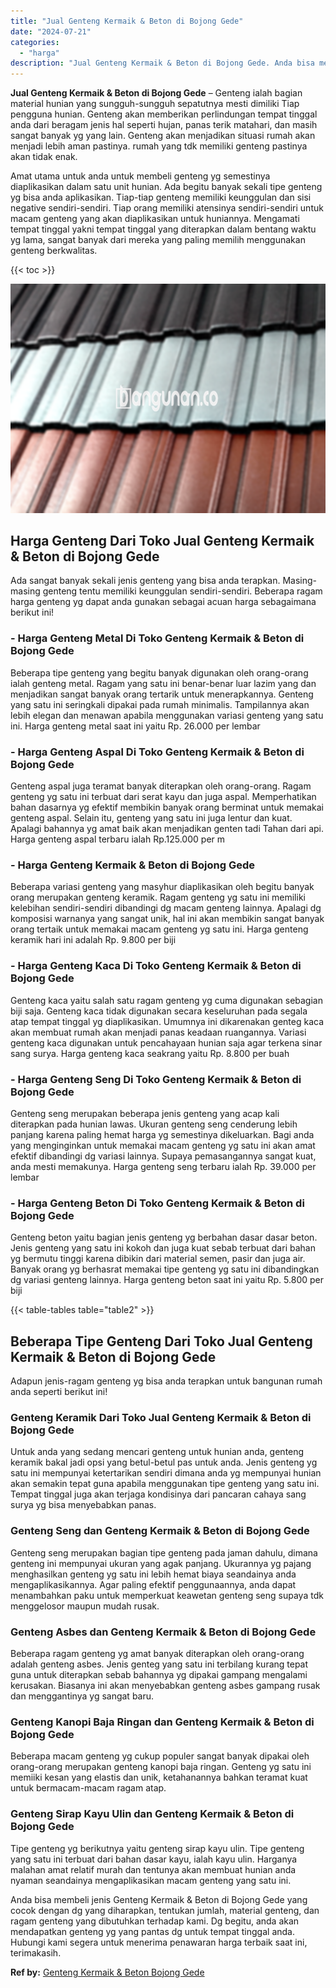 ```yaml
---
title: "Jual Genteng Kermaik & Beton di Bojong Gede"
date: "2024-07-21"
categories: 
  - "harga"
description: "Jual Genteng Kermaik & Beton di Bojong Gede. Anda bisa membeli jenis Genteng Kermaik & Beton di Bojong Gede yang cocok dengan dg yang diharapkan, tentukan ju..."
---
```


**Jual Genteng Kermaik & Beton di Bojong Gede** – Genteng ialah bagian material hunian yang sungguh-sungguh sepatutnya mesti dimiliki Tiap pengguna hunian. Genteng akan memberikan perlindungan tempat tinggal anda dari beragam jenis hal seperti hujan, panas terik matahari, dan masih sangat banyak yg yang lain. Genteng akan menjadikan situasi rumah akan menjadi lebih aman pastinya. rumah yang tdk memiliki genteng pastinya akan tidak enak.

Amat utama untuk anda untuk membeli genteng yg semestinya diaplikasikan dalam satu unit hunian. Ada begitu banyak sekali tipe genteng yg bisa anda aplikasikan. Tiap-tiap genteng memiliki keunggulan dan sisi negative sendiri-sendiri. Tiap orang memiliki atensinya sendiri-sendiri untuk macam genteng yang akan diaplikasikan untuk huniannya. Mengamati tempat tinggal yakni tempat tinggal yang diterapkan dalam bentang waktu yg lama, sangat banyak dari mereka yang paling memilih menggunakan genteng berkwalitas.

{{< toc >}}

![Jual Genteng Kermaik & Beton di Bojong Gede](/images/genteng-minimalis-murah12.png)

## Harga Genteng Dari Toko Jual Genteng Kermaik & Beton di Bojong Gede

Ada sangat banyak sekali jenis genteng yang bisa anda terapkan. Masing-masing genteng tentu memiliki keunggulan sendiri-sendiri. Beberapa ragam harga genteng yg dapat anda gunakan sebagai acuan harga sebagaimana berikut ini!

### \- Harga Genteng Metal Di Toko Genteng Kermaik & Beton di Bojong Gede

Beberapa tipe genteng yang begitu banyak digunakan oleh orang-orang ialah genteng metal. Ragam yang satu ini benar-benar luar lazim yang dan menjadikan sangat banyak orang tertarik untuk menerapkannya. Genteng yang satu ini seringkali dipakai pada rumah minimalis. Tampilannya akan lebih elegan dan menawan apabila menggunakan variasi genteng yang satu ini. Harga genteng metal saat ini yaitu Rp. 26.000 per lembar

### \- Harga Genteng Aspal Di Toko Genteng Kermaik & Beton di Bojong Gede

Genteng aspal juga teramat banyak diterapkan oleh orang-orang. Ragam genteng yg satu ini terbuat dari serat kayu dan juga aspal. Memperhatikan bahan dasarnya yg efektif membikin banyak orang berminat untuk memakai genteng aspal. Selain itu, genteng yang satu ini juga lentur dan kuat. Apalagi bahannya yg amat baik akan menjadikan genten tadi Tahan dari api. Harga genteng aspal terbaru ialah Rp.125.000 per m

### \- Harga Genteng Kermaik & Beton di Bojong Gede

Beberapa variasi genteng yang masyhur diaplikasikan oleh begitu banyak orang merupakan genteng keramik. Ragam genteng yg satu ini memiliki kelebihan sendiri-sendiri dibandingi dg macam genteng lainnya. Apalagi dg komposisi warnanya yang sangat unik, hal ini akan membikin sangat banyak orang tertaik untuk memakai macam genteng yg satu ini. Harga genteng keramik hari ini adalah Rp. 9.800 per biji

### \- Harga Genteng Kaca Di Toko Genteng Kermaik & Beton di Bojong Gede

Genteng kaca yaitu salah satu ragam genteng yg cuma digunakan sebagian biji saja. Genteng kaca tidak digunakan secara keseluruhan pada segala atap tempat tinggal yg diaplikasikan. Umumnya ini dikarenakan genteg kaca akan membuat rumah akan menjadi panas keadaan ruangannya. Variasi genteng kaca digunakan untuk pencahayaan hunian saja agar terkena sinar sang surya. Harga genteng kaca seakrang yaitu Rp. 8.800 per buah

### \- Harga Genteng Seng Di Toko Genteng Kermaik & Beton di Bojong Gede

Genteng seng merupakan beberapa jenis genteng yang acap kali diterapkan pada hunian lawas. Ukuran genteng seng cenderung lebih panjang karena paling hemat harga yg semestinya dikeluarkan. Bagi anda yang menginginkan untuk memakai macam genteng yg satu ini akan amat efektif dibandingi dg variasi lainnya. Supaya pemasangannya sangat kuat, anda mesti memakunya. Harga genteng seng terbaru ialah Rp. 39.000 per lembar

### \- Harga Genteng Beton Di Toko Genteng Kermaik & Beton di Bojong Gede

Genteng beton yaitu bagian jenis genteng yg berbahan dasar dasar beton. Jenis genteng yang satu ini kokoh dan juga kuat sebab terbuat dari bahan yg bermutu tinggi karena dibikin dari material semen, pasir dan juga air. Banyak orang yg berhasrat memakai tipe genteng yg satu ini dibandingkan dg variasi genteng lainnya. Harga genteng beton saat ini yaitu Rp. 5.800 per biji

{{< table-tables table="table2" >}}

## Beberapa Tipe Genteng Dari Toko Jual Genteng Kermaik & Beton di Bojong Gede

Adapun jenis-ragam genteng yg bisa anda terapkan untuk bangunan rumah anda seperti berikut ini!

### Genteng Keramik Dari Toko Jual Genteng Kermaik & Beton di Bojong Gede

Untuk anda yang sedang mencari genteng untuk hunian anda, genteng keramik bakal jadi opsi yang betul-betul pas untuk anda. Jenis genteng yg satu ini mempunyai ketertarikan sendiri dimana anda yg mempunyai hunian akan semakin tepat guna apabila menggunakan tipe genteng yang satu ini. Tempat tinggal juga akan terjaga kondisinya dari pancaran cahaya sang surya yg bisa menyebabkan panas.

### Genteng Seng dan Genteng Kermaik & Beton di Bojong Gede

Genteng seng merupakan bagian tipe genteng pada jaman dahulu, dimana genteng ini mempunyai ukuran yang agak panjang. Ukurannya yg pajang menghasilkan genteng yg satu ini lebih hemat biaya seandainya anda mengaplikasikannya. Agar paling efektif penggunaannya, anda dapat menambahkan paku untuk memperkuat keawetan genteng seng supaya tdk menggelosor maupun mudah rusak.

### Genteng Asbes dan Genteng Kermaik & Beton di Bojong Gede

Beberapa ragam genteng yg amat banyak diterapkan oleh orang-orang adalah genteng asbes. Jenis genteg yang satu ini terbilang kurang tepat guna untuk diterapkan sebab bahannya yg dipakai gampang mengalami kerusakan. Biasanya ini akan menyebabkan genteng asbes gampang rusak dan menggantinya yg sangat baru.

### Genteng Kanopi Baja Ringan dan Genteng Kermaik & Beton di Bojong Gede

Beberapa macam genteng yg cukup populer sangat banyak dipakai oleh orang-orang merupakan genteng kanopi baja ringan. Genteng yg satu ini memiiki kesan yang elastis dan unik, ketahanannya bahkan teramat kuat untuk bermacam-macam ragam atap.

### Genteng Sirap Kayu Ulin dan Genteng Kermaik & Beton di Bojong Gede

Tipe genteng yg berikutnya yaitu genteng sirap kayu ulin. Tipe genteng yang satu ini terbuat dari bahan dasar kayu, ialah kayu ulin. Harganya malahan amat relatif murah dan tentunya akan membuat hunian anda nyaman seandainya mengaplikasikan macam genteng yang satu ini.

Anda bisa membeli jenis Genteng Kermaik & Beton di Bojong Gede yang cocok dengan dg yang diharapkan, tentukan jumlah, material genteng, dan ragam genteng yang dibutuhkan terhadap kami. Dg begitu, anda akan mendapatkan genteng yg yang pantas dg untuk tempat tinggal anda. Hubungi kami segera untuk menerima penawaran harga terbaik saat ini, terimakasih.

**Ref by:**  [Genteng Kermaik & Beton  Bojong Gede](https://id.wikipedia.org/wiki/Genteng)

